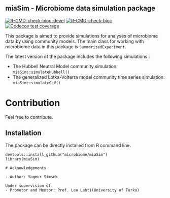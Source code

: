 ## miaSim - Microbiome data simulation package

<!-- badges: start -->

[![R-CMD-check-bioc-devel](https://github.com/microbiome/miaSim/workflows/R-CMD-check-bioc-devel/badge.svg)](https://github.com/microbiome/miaSim/actions)
[![R-CMD-check-bioc](https://github.com/microbiome/miaSim/actions/workflows/check-bioc.yml/badge.svg)](https://github.com/microbiome/miaSim/actions/workflows/check-bioc.yml)
[![Codecov test
coverage](https://codecov.io/gh/microbiome/miaSim/branch/main/graph/badge.svg)](https://codecov.io/gh/microbiome/miaSim?branch=main)

<!-- badges: end -->

This package is aimed to provide simulations for analyses of microbiome data by using community models.
The main class for working with microbiome data in this package is `SummarizedExperiment`.

The latest version of the package includes the following simulations :

- The Hubbell Neutral Model community simulation: `miaSim::simulateHubbell()`
- The generalized Lotka-Volterra model community time series simulation: `miaSim::simulateGLV()`

# Contribution

Feel free to contribute.

## Installation
 
The package can be directly installed from R command line.

```{R}
devtools::install_github("microbiome/miaSim")
library(miaSim)

# Acknowledgements

- Author: Yagmur Simsek

Under supervision of:
- Promotor and Mentor: Prof. Leo Lahti(University of Turku)
